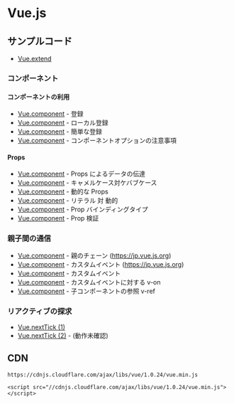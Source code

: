 # Vue.js

## サンプルコード

- [Vue.extend](https://jsfiddle.net/stageclear/ek69zqs4/) 

### コンポーネント
#### コンポーネントの利用
- [Vue.component](https://jsfiddle.net/stageclear/p8mdpjn4/) - 登録
- [Vue.component](https://jsfiddle.net/stageclear/p18w6ym5/) - ローカル登録
- [Vue.component](https://jsfiddle.net/stageclear/co3vk3nL/) - 簡単な登録
- [Vue.component](https://jsfiddle.net/stageclear/97e82f28/) - コンポーネントオプションの注意事項

#### Props
- [Vue.component](https://jsfiddle.net/stageclear/y4jghj2f/) - Props によるデータの伝達
- [Vue.component](https://jsfiddle.net/stageclear/nprzg7wz/) - キャメルケース対ケバブケース
- [Vue.component](https://jsfiddle.net/stageclear/p9017xLo/) - 動的な Props
- [Vue.component](https://jsfiddle.net/stageclear/L3mudtg6/) - リテラル 対 動的
- [Vue.component](https://jsfiddle.net/stageclear/cf96u9am/) - Prop バインディングタイプ
- [Vue.component](https://jsfiddle.net/stageclear/1qtmb5bc/) - Prop 検証

### 親子間の通信

- [Vue.component](https://jp.vuejs.org/guide/components.html#親子間の通信) - 親のチェーン (https://jp.vue.js.org)
- [Vue.component](https://jp.vuejs.org/guide/components.html#カスタムイベント) - カスタムイベント (https://jp.vue.js.org)
- [Vue.component](https://jsfiddle.net/stageclear/qug4kc65/) - カスタムイベント
- [Vue.component](https://jsfiddle.net/stageclear/4mxzazj8/) - カスタムイベントに対する v-on
- [Vue.component](https://jsfiddle.net/stageclear/pugeyryr/) - 子コンポーネントの参照 v-ref


### リアクティブの探求

- [Vue.nextTick (1)](https://jsfiddle.net/stageclear/wvL9nvnm/)
- [Vue.nextTick (2)](https://jsfiddle.net/stageclear/noct6nn6/) - (動作未確認)



## CDN

```
https://cdnjs.cloudflare.com/ajax/libs/vue/1.0.24/vue.min.js

<script src="//cdnjs.cloudflare.com/ajax/libs/vue/1.0.24/vue.min.js"></script>
```
